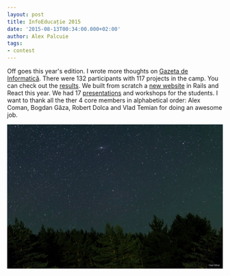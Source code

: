 ```yaml
---
layout: post
title: InfoEducație 2015
date: '2015-08-13T00:34:00.000+02:00'
author: Alex Palcuie
tags:
- contest
---
```


Off goes this year's edition. I wrote more thoughts on [Gazeta de
Informatică][0]. There were 132 participants with 117 projects in the camp. You
can check out the [results][1]. We built from scratch a [new website][2] in
Rails and React this year. We had 17 [presentations][3] and workshops for the
students. I want to thank all the ther 4 core members in alphabetical order:
Alex Coman, Bogdan Gâza, Robert Dolca and Vlad Temian for doing an awesome job.

[0]: http://gazeta.info.ro/infoeducatie-2015/
[1]: https://infoeducatie.ro/rezultate
[2]: http://github.com/infoeducatie/
[3]: http://community.infoeducatie.ro/c/prezentari/prezentari-2015-nationala

![cerul in galaciuc](/assets/sky-galaciuc.jpg)
